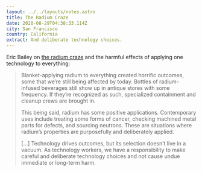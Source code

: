 ```yaml
---
layout: ../../layouts/notes.astro
title: The Radium Craze
date: 2020-08-29T04:38:33.114Z
city: San Francisco
country: California
extract: And deliberate technology choices.
---
```


Eric Bailey on [the radium craze](https://ericwbailey.design/writing/the-radium-craze.html) and the harmful effects of applying one technology to everything:

> Blanket-applying radium to everything created horrific outcomes, some that we’re still being affected by today. Bottles of radium-infused beverages still show up in antique stores with some frequency. If they’re recognized as such, specialized containment and cleanup crews are brought in.
>
> This being said, radium has some positive applications. Contemporary uses include treating some forms of cancer, checking machined metal parts for defects, and sourcing neutrons. These are situations where radium’s properties are purposefully and deliberately applied.
>
> [...] Technology drives outcomes, but its selection doesn’t live in a vacuum. As technology workers, we have a responsibility to make careful and deliberate technology choices and not cause undue immediate or long-term harm.
